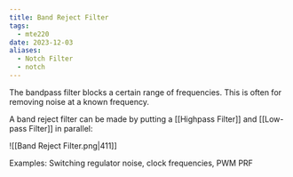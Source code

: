```yaml
---
title: Band Reject Filter
tags:
  - mte220
date: 2023-12-03
aliases:
  - Notch Filter
  - notch
---
```

The bandpass filter blocks a certain range of frequencies. This is often for removing noise at a known frequency.

A band reject filter can be made by putting a [[Highpass Filter]] and [[Low-pass Filter]] in parallel:

![[Band Reject Filter.png|411]]

Examples: Switching regulator noise, clock frequencies, PWM PRF